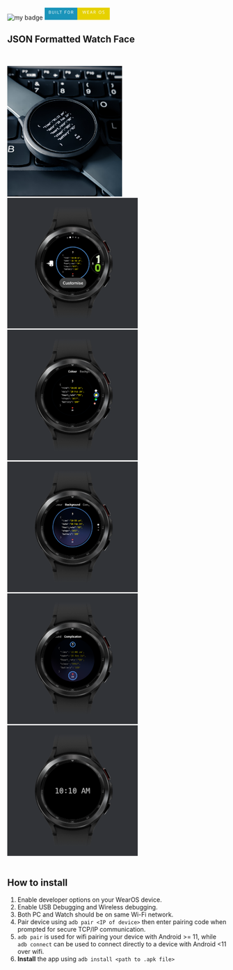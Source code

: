 ![my badge](https://img.shields.io/github/last-commit/Krishak15/JSON-Watch-Face/main?style=for-the-badge)
<img src="screenshots/badges/badge.svg" width="150"  />

## JSON Formatted Watch Face

&nbsp;
<div id="image-container">
  <img src="screenshots/1000464312.jpg" alt="Poster" height="300">
    &nbsp;
   <img src="screenshots/mockups/customise_screen.png" alt="Poster" height="300">
  &nbsp;
  <img src="screenshots/mockups/color_screen.png" alt="Poster" height="300">
  &nbsp;
  <img src="screenshots/mockups/background_screen.png" alt="Poster" height="300">
  &nbsp;
  <img src="screenshots/mockups/complication_screen.png" alt="Poster" height="300">
  &nbsp;
  <img src="screenshots/mockups/aod_screen.png" alt="Poster" height="300">
</div>
&nbsp;
&nbsp;

## How to install 

1) Enable developer options on your WearOS device.
2) Enable USB Debugging and Wireless debugging.
3) Both PC and Watch should be on same Wi-Fi network.
4) Pair device using ```adb pair <IP of device>``` then enter pairing code when prompted for secure TCP/IP communication.
5) ```adb pair``` is used for wifi pairing your device with Android >= 11, while ```adb connect``` can be used to connect directly to a device with Android <11 over wifi.
6) **Install** the app using ```adb install <path to .apk file>``` 
